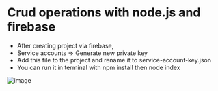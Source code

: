 ﻿# Crud operations with node.js and firebase
 
 - After creating project via firebase,
 - Service accounts => Generate new private key
 - Add this file to the project and rename it to service-account-key.json
 - You can run it in terminal with npm install then node index
 
 
 ![image](https://user-images.githubusercontent.com/16039532/213712405-1642a995-464a-4e30-8f91-0d464cca9595.png)

